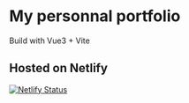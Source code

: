# My personnal portfolio

Build with Vue3 + Vite

## Hosted on Netlify

[![Netlify Status](https://api.netlify.com/api/v1/badges/468ca0c5-4689-499c-8f25-8c10cebb49e5/deploy-status)](https://app.netlify.com/sites/sohkey-portfolio/deploys)
